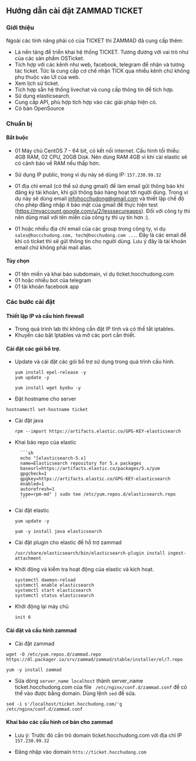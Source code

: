 ## Hướng dẫn cài đặt ZAMMAD TICKET

### Giới thiệu

Ngoài các tính năng phải có của TICKET thì ZAMMAD đã cung cấp thêm:

- Là nền tảng để triển khai hệ thống TICKET. Tương đương với vai trò như của các sản phẩm OSTicket.
- Tích hợp với các kênh như web, facebook, telegram để nhận và tương tác ticket. Tức là cung cấp cơ chế nhận TICK qua nhiều kênh chứ không phụ thuộc vào UI của web.
- Xem lịch sử ticket.
- Tích hợp sẵn hệ thống livechat và cung cấp thông tin để tích hợp.
- Sử dụng elasticsearch.
- Cung cấp API, phù hợp tích hợp vào các giải pháp hiện có.
- Có bản OpenSource

### Chuẩn bị

#### Bắt buộc
- 01 Máy chủ CentOS 7 - 64 bit, có kết nối internet.  Cấu hình tối thiểu: 4GB RAM, 02 CPU, 20GB Disk. Nên dùng RAM 4GB vì khi cài elastic sẽ có cảnh báo về RAM nếu thấp hơn.

- Sử dụng IP public, trong ví dụ này sẽ dùng IP: `157.230.99.32`

- 01 địa chỉ email (có thể sử dụng gmail) để làm email gửi thông báo khi đăng ký tài khoản, khi gửi thông báo hàng hoạt tới người dùng. Trong ví dụ này sẽ dùng email infohocchudong@gmail.com và thiết lập chế độ cho phép đăng nhập ít bảo mật của gmail để thực hiện test (https://myaccount.google.com/u/2/lesssecureapps). Đối với công ty thì nên dùng mail với tên miền của công ty thì uy tín hơn :).


- 01 hoặc nhiều địa chỉ email của các group trong công ty, ví dụ `sales@hoccchudong.com, tech@hocchudong.com ...`. Đây là các email để khi có ticket thì sẽ gửi thông tin cho người dùng. Lưu ý đây là tài khoản email chứ không phải mail alias.

#### Tùy chọn
- 01 tên miền và khai báo subdomain, ví dụ ticket.hocchudong.com
- 01 hoặc nhiều bot của telegram
- 01 tài khoản facebook app

### Các bước cài đặt

#### Thiết lập IP và cấu hình firewall

- Trong quá trình lab thì không cần đặt IP tĩnh và có thể tắt iptables.
- Khuyến cáo bật Iptables và mở các port cần thiết.


#### Cài đặt các gói bổ trợ.

- Update và cài đặt các gói bổ trợ sử dụng trong quá trình cấu hình.
	```
	yum install epel-release -y
	yum update -y

	yum install wget byobu -y
	```
	
- Đặt hostname cho server

```
hostnamectl set-hostname ticket
```	

- Cài đặt java
	```
	rpm --import https://artifacts.elastic.co/GPG-KEY-elasticsearch
	```

- Khai báo repo của elastic

		```sh
		echo "[elasticsearch-5.x]
		name=Elasticsearch repository for 5.x packages
		baseurl=https://artifacts.elastic.co/packages/5.x/yum
		gpgcheck=1
		gpgkey=https://artifacts.elastic.co/GPG-KEY-elasticsearch
		enabled=1
		autorefresh=1
		type=rpm-md" | sudo tee /etc/yum.repos.d/elasticsearch.repo
		```

- Cài đặt elastic
	```
	yum update -y

	yum -y install java elasticsearch
	```

- Cài đặt plugin cho elastic để hỗ trợ zammad
	```
	/usr/share/elasticsearch/bin/elasticsearch-plugin install ingest-attachment
	```

- Khởi động và kiểm tra hoạt động của elastic và kích hoạt.
	```
	systemctl daemon-reload
	systemctl enable elasticsearch
	systemctl start elasticsearch
	systemctl status elasticsearch
	````

- Khởi động lại máy chủ

	```
	init 6
	```
	
#### Cài đặt và cấu hình zammad

- Cài đặt zammad

```
wget -O /etc/yum.repos.d/zammad.repo https://dl.packager.io/srv/zammad/zammad/stable/installer/el/7.repo

yum -y install zammad
```

- Sửa dòng `server_name localhost` thành server_name ticket.hocchudong.com của  file ` /etc/nginx/conf.d/zammad.conf` để có thể vào được bằng domain. Dùng lệnh `sed` để sửa.


```
sed -i s'/localhost/ticket.hocchudong.com/'g  /etc/nginx/conf.d/zammad.conf
```

#### Khai báo các cấu hình cơ bản cho zammad

- Lưu ý: Trước đó cần trỏ domain ticket.hocchudong.com với địa chỉ IP `157.230.99.32`

- Đăng nhập vào domain `htts://ticket.hocchudong.com`




